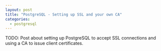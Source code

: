 ```yaml
---
layout: post
title: "PostgreSQL - Setting up SSL and your own CA"
categories:
  - postgresql
---
```


TODO: Post about setting up PostgreSQL to accept SSL connections and using a CA
to issue client certificates.
